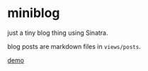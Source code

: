 # miniblog

just a tiny blog thing using Sinatra.

blog posts are markdown files in `views/posts`.

[demo](http://heyaudy.com:10101)
